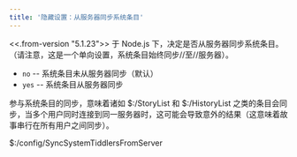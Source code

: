 ```yaml
---
title: '隐藏设置：从服务器同步系统条目'
---
```


<<.from-version "5.1.23">> 于 Node.js 下，决定是否从服务器同步系统条目。（请注意，这是一个单向设置，系统条目始终同步//至//服务器）。

* `no` -- 系统条目未从服务器同步（默认）
* `yes` -- 系统条目从服务器同步

参与系统条目的同步，意味着诸如 $:/StoryList 和 $:/HistoryList 之类的条目会同步，当多个用户同时连接到同一服务器时，这可能会导致意外的结果（这意味着故事串行在所有用户之间同步）。

$:/config/SyncSystemTiddlersFromServer